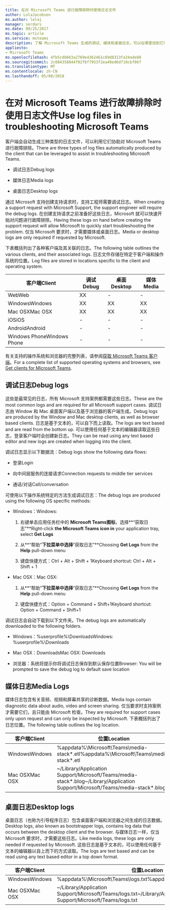 ```yaml
---
title: 在对 Microsoft Teams 进行故障排除时使用日志文件
author: LolaJacobsen
ms.author: lolaj
manager: serdars
ms.date: 09/25/2017
ms.topic: article
ms.service: msteams
description: 了解 Microsoft Teams 生成的调试、媒体和桌面日志，可以在哪里找到它们，以及它们如何帮助进行故障排除。
appliesto:
- Microsoft Teams
ms.openlocfilehash: 4fb5cdb663a2769e4362461c69d8313fa24ade88
ms.sourcegitcommit: 2c084358844f02fbf7953f2ea49ed6d710cbf06f
ms.translationtype: MT
ms.contentlocale: zh-CN
ms.lasthandoff: 05/08/2018
---
```

<a name="use-log-files-in-troubleshooting-microsoft-teams"></a><span data-ttu-id="5aa13-103">在对 Microsoft Teams 进行故障排除时使用日志文件</span><span class="sxs-lookup"><span data-stu-id="5aa13-103">Use log files in troubleshooting Microsoft Teams</span></span>
=================================================

<span data-ttu-id="5aa13-104">客户端会自动生成三种类型的日志文件，可以利用它们协助对 Microsoft Teams 进行故障排除。</span><span class="sxs-lookup"><span data-stu-id="5aa13-104">There are three types of log files automatically produced by the client that can be leveraged to assist in troubleshooting Microsoft Teams.</span></span>

-   <span data-ttu-id="5aa13-105">调试日志</span><span class="sxs-lookup"><span data-stu-id="5aa13-105">Debug logs</span></span>

-   <span data-ttu-id="5aa13-106">媒体日志</span><span class="sxs-lookup"><span data-stu-id="5aa13-106">Media logs</span></span>

-   <span data-ttu-id="5aa13-107">桌面日志</span><span class="sxs-lookup"><span data-stu-id="5aa13-107">Desktop logs</span></span>

<span data-ttu-id="5aa13-108">通过 Microsoft 支持创建支持请求时，支持工程师需要调试日志。</span><span class="sxs-lookup"><span data-stu-id="5aa13-108">When creating a support request with Microsoft Support, the support engineer will require the debug logs.</span></span> <span data-ttu-id="5aa13-109">在创建支持请求之前准备好这些日志，Microsoft 就可以快速开始对问题进行故障排除。</span><span class="sxs-lookup"><span data-stu-id="5aa13-109">Having these logs on hand before creating the support request will allow Microsoft to quickly start troubleshooting the problem.</span></span> <span data-ttu-id="5aa13-110">仅当 Microsoft 要求时，才需要媒体或桌面日志。</span><span class="sxs-lookup"><span data-stu-id="5aa13-110">Media or desktop logs are only required if requested by Microsoft.</span></span>

<span data-ttu-id="5aa13-111">下表概括列出了各种客户端及其关联的日志。</span><span class="sxs-lookup"><span data-stu-id="5aa13-111">The following table outlines the various clients, and their associated logs.</span></span> <span data-ttu-id="5aa13-112">日志文件存储在特定于客户端和操作系统的位置。</span><span class="sxs-lookup"><span data-stu-id="5aa13-112">Log files are stored in locations specific to the client and operating system.</span></span>


|<span data-ttu-id="5aa13-113">客户端</span><span class="sxs-lookup"><span data-stu-id="5aa13-113">Client</span></span> |<span data-ttu-id="5aa13-114">调试</span><span class="sxs-lookup"><span data-stu-id="5aa13-114">Debug</span></span>|<span data-ttu-id="5aa13-115">桌面</span><span class="sxs-lookup"><span data-stu-id="5aa13-115">Desktop</span></span>|<span data-ttu-id="5aa13-116">媒体</span><span class="sxs-lookup"><span data-stu-id="5aa13-116">Media</span></span>|
|---------|---------|---------|---------|
|<span data-ttu-id="5aa13-117">Web</span><span class="sxs-lookup"><span data-stu-id="5aa13-117">Web</span></span>    |<span data-ttu-id="5aa13-118">X</span><span class="sxs-lookup"><span data-stu-id="5aa13-118">X</span></span>         |-         |-         |
|<span data-ttu-id="5aa13-119">Windows</span><span class="sxs-lookup"><span data-stu-id="5aa13-119">Windows</span></span>     |<span data-ttu-id="5aa13-120">X</span><span class="sxs-lookup"><span data-stu-id="5aa13-120">X</span></span>         |<span data-ttu-id="5aa13-121">X</span><span class="sxs-lookup"><span data-stu-id="5aa13-121">X</span></span>         |<span data-ttu-id="5aa13-122">X</span><span class="sxs-lookup"><span data-stu-id="5aa13-122">X</span></span>         |
|<span data-ttu-id="5aa13-123">Mac OSX</span><span class="sxs-lookup"><span data-stu-id="5aa13-123">Mac OSX</span></span>     |<span data-ttu-id="5aa13-124">X</span><span class="sxs-lookup"><span data-stu-id="5aa13-124">X</span></span>         |<span data-ttu-id="5aa13-125">X</span><span class="sxs-lookup"><span data-stu-id="5aa13-125">X</span></span>         |<span data-ttu-id="5aa13-126">X</span><span class="sxs-lookup"><span data-stu-id="5aa13-126">X</span></span>         |
|<span data-ttu-id="5aa13-127">iOS</span><span class="sxs-lookup"><span data-stu-id="5aa13-127">iOS</span></span>     |-         |-         |-         |
|<span data-ttu-id="5aa13-128">Android</span><span class="sxs-lookup"><span data-stu-id="5aa13-128">Android</span></span>     |-         |-         |-         |
|<span data-ttu-id="5aa13-129">Windows Phone</span><span class="sxs-lookup"><span data-stu-id="5aa13-129">Windows Phone</span></span>     |-         |-         |-         |

<span data-ttu-id="5aa13-130">有关支持的操作系统和浏览器的完整列表，请参阅[获取 Microsoft Teams 客户端](get-clients.md)。</span><span class="sxs-lookup"><span data-stu-id="5aa13-130">For a complete list of supported operating systems and browsers, see [Get clients for Microsoft Teams](get-clients.md).</span></span>

<a name="debug-logs"></a><span data-ttu-id="5aa13-131">调试日志</span><span class="sxs-lookup"><span data-stu-id="5aa13-131">Debug logs</span></span>
---------------------------

<span data-ttu-id="5aa13-132">这些是最常见的日志，所有 Microsoft 支持案例都需要这些日志。</span><span class="sxs-lookup"><span data-stu-id="5aa13-132">These are the most common logs and are required for all Microsoft support cases.</span></span> <span data-ttu-id="5aa13-133">调试日志由 Window 和 Mac 桌面客户端以及基于浏览器的客户端生成。</span><span class="sxs-lookup"><span data-stu-id="5aa13-133">Debug logs are produced by the Window and Mac desktop clients, as well as browser based clients.</span></span> <span data-ttu-id="5aa13-134">日志是基于文本的，可以自下而上读取。</span><span class="sxs-lookup"><span data-stu-id="5aa13-134">The logs are text based and are read from the bottom up.</span></span> <span data-ttu-id="5aa13-135">可以使用任何基于文本的编辑器读取这些日志，登录客户端时会创建新日志。</span><span class="sxs-lookup"><span data-stu-id="5aa13-135">They can be read using any text based editor and new logs are created when logging into the client.</span></span>

<span data-ttu-id="5aa13-136">调试日志显示以下数据流：</span><span class="sxs-lookup"><span data-stu-id="5aa13-136">Debug logs show the following data flows:</span></span>

-   <span data-ttu-id="5aa13-137">登录</span><span class="sxs-lookup"><span data-stu-id="5aa13-137">Login</span></span>

-   <span data-ttu-id="5aa13-138">向中间层服务的连接请求</span><span class="sxs-lookup"><span data-stu-id="5aa13-138">Connection requests to middle tier services</span></span>

-   <span data-ttu-id="5aa13-139">通话/对话</span><span class="sxs-lookup"><span data-stu-id="5aa13-139">Call/conversation</span></span>

<span data-ttu-id="5aa13-140">可使用以下操作系统特定的方法生成调试日志：</span><span class="sxs-lookup"><span data-stu-id="5aa13-140">The debug logs are produced using the following OS specific methods:</span></span>

-   <span data-ttu-id="5aa13-141">Windows：</span><span class="sxs-lookup"><span data-stu-id="5aa13-141">Windows:</span></span>

    1.  <span data-ttu-id="5aa13-142">右键单击应用任务栏中的 **Microsoft Teams图标**，选择**“获取日志”**</span><span class="sxs-lookup"><span data-stu-id="5aa13-142">Right-click **the Microsoft Teams icon in** your application tray, select **Get Logs**</span></span>

    2.  <span data-ttu-id="5aa13-143">从**“帮助”**下拉菜单中选择**“获取日志”**</span><span class="sxs-lookup"><span data-stu-id="5aa13-143">Choosing **Get Logs** from the **Help** pull-down menu</span></span>

    3.  <span data-ttu-id="5aa13-144">键盘快捷方式：Ctrl + Alt + Shift + 1</span><span class="sxs-lookup"><span data-stu-id="5aa13-144">Keyboard shortcut: Ctrl + Alt + Shift + 1</span></span>

-   <span data-ttu-id="5aa13-145">Mac OSX：</span><span class="sxs-lookup"><span data-stu-id="5aa13-145">Mac OSX:</span></span>

    1.  <span data-ttu-id="5aa13-146">从**“帮助”**下拉菜单中选择**“获取日志”**</span><span class="sxs-lookup"><span data-stu-id="5aa13-146">Choosing **Get Logs** from the **Help** pull-down menu</span></span>

    2.  <span data-ttu-id="5aa13-147">键盘快捷方式：Option + Command + Shift+1</span><span class="sxs-lookup"><span data-stu-id="5aa13-147">Keyboard shortcut: Option + Command + Shift+1</span></span>

<span data-ttu-id="5aa13-148">调试日志会自动下载到以下文件夹。</span><span class="sxs-lookup"><span data-stu-id="5aa13-148">The debug logs are automatically downloaded to the following folders.</span></span>

-   <span data-ttu-id="5aa13-149">Windows：%userprofile%\\Downloads</span><span class="sxs-lookup"><span data-stu-id="5aa13-149">Windows: %userprofile%\\Downloads</span></span>

-   <span data-ttu-id="5aa13-150">Mac OSX：Downloads</span><span class="sxs-lookup"><span data-stu-id="5aa13-150">Mac OSX: Downloads</span></span>

-   <span data-ttu-id="5aa13-151">浏览器：系统将提示你将调试日志保存到默认保存位置</span><span class="sxs-lookup"><span data-stu-id="5aa13-151">Browser: You will be prompted to save the debug log to default save location</span></span>

<a name="media-logs"></a><span data-ttu-id="5aa13-152">媒体日志</span><span class="sxs-lookup"><span data-stu-id="5aa13-152">Media Logs</span></span>
---------------------------

<span data-ttu-id="5aa13-153">媒体日志包含有关音频、视频和屏幕共享的诊断数据。</span><span class="sxs-lookup"><span data-stu-id="5aa13-153">Media logs contain diagnostic data about audio, video and screen sharing.</span></span> <span data-ttu-id="5aa13-154">仅当要求时支持案例才需要它们，且只能由 Microsoft 检查。</span><span class="sxs-lookup"><span data-stu-id="5aa13-154">They are required for support cases only upon request and can only be inspected by Microsoft.</span></span> <span data-ttu-id="5aa13-155">下表概括列出了日志位置。</span><span class="sxs-lookup"><span data-stu-id="5aa13-155">The following table outlines the log location.</span></span>


|<span data-ttu-id="5aa13-156">客户端</span><span class="sxs-lookup"><span data-stu-id="5aa13-156">Client</span></span> |<span data-ttu-id="5aa13-157">位置</span><span class="sxs-lookup"><span data-stu-id="5aa13-157">Location</span></span> |
|---------|---------|
|<span data-ttu-id="5aa13-158">Windows</span><span class="sxs-lookup"><span data-stu-id="5aa13-158">Windows</span></span>     |<span data-ttu-id="5aa13-159">%appdata%\Microsoft\Teams\media-stack\*.etl</span><span class="sxs-lookup"><span data-stu-id="5aa13-159">%appdata%\Microsoft\Teams\media-stack\*.etl</span></span>         |
|<span data-ttu-id="5aa13-160">Mac OSX</span><span class="sxs-lookup"><span data-stu-id="5aa13-160">Mac OSX</span></span>     |<span data-ttu-id="5aa13-161">~/Library/Application Support/Microsoft/Teams/media-stack\*.blog</span><span class="sxs-lookup"><span data-stu-id="5aa13-161">~/Library/Application Support/Microsoft/Teams/media-stack\*.blog</span></span>         |


<a name="desktop-logs"></a><span data-ttu-id="5aa13-162">桌面日志</span><span class="sxs-lookup"><span data-stu-id="5aa13-162">Desktop logs</span></span>
---------------------

<span data-ttu-id="5aa13-163">桌面日志（也称为引导程序日志）包含桌面客户端和浏览器之间生成的日志数据。</span><span class="sxs-lookup"><span data-stu-id="5aa13-163">Desktop logs, also known as bootstrapper logs, contains log data that occurs between the desktop client and the browser.</span></span> <span data-ttu-id="5aa13-164">与媒体日志一样，仅当 Microsoft 要求时，才需要这些日志。</span><span class="sxs-lookup"><span data-stu-id="5aa13-164">Like media logs, these logs are only needed if requested by Microsoft.</span></span> <span data-ttu-id="5aa13-165">这些日志是基于文本的，可以使用任何基于文本的编辑器以自上而下的方式读取。</span><span class="sxs-lookup"><span data-stu-id="5aa13-165">The logs are text based and can be read using any text based editor in a top down format.</span></span>

|<span data-ttu-id="5aa13-166">客户端</span><span class="sxs-lookup"><span data-stu-id="5aa13-166">Client</span></span> |<span data-ttu-id="5aa13-167">位置</span><span class="sxs-lookup"><span data-stu-id="5aa13-167">Location</span></span> |
|---------|---------|
|<span data-ttu-id="5aa13-168">Windows</span><span class="sxs-lookup"><span data-stu-id="5aa13-168">Windows</span></span>     |<span data-ttu-id="5aa13-169">%appdata%\Microsoft\Teams\logs.txt</span><span class="sxs-lookup"><span data-stu-id="5aa13-169">%appdata%\Microsoft\Teams\logs.txt</span></span>         |
|<span data-ttu-id="5aa13-170">Mac OSX</span><span class="sxs-lookup"><span data-stu-id="5aa13-170">Mac OSX</span></span>     |<span data-ttu-id="5aa13-171">~/Library/Application Support/Microsoft/Teams/logs.txt</span><span class="sxs-lookup"><span data-stu-id="5aa13-171">~/Library/Application Support/Microsoft/Teams/logs.txt</span></span>         |
